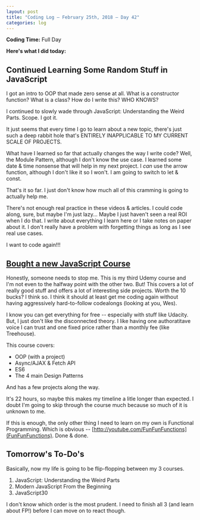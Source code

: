 ```yaml
---
layout: post
title: "Coding Log — February 25th, 2018 — Day 42"
categories: log
---
```


**Coding Time:** Full Day

**Here's what I did today:**

## Continued Learning Some Random Stuff in JavaScript

I got an intro to OOP that made zero sense at all. What is a constructor function? What is a class? How do I write this? WHO KNOWS?

I continued to slowly wade through JavaScript: Understanding the Weird Parts. Scope. I got it.

It just seems that every time I go to learn about a new topic, there's just such a deep rabbit hole that's ENTIRELY INAPPLICABLE TO MY CURRENT SCALE OF PROJECTS.

What have I learned so far that actually changes the way I write code? Well, the Module Pattern, although I don't know the use case. I learned some date & time nonsense that will help in my next project. I _can_ use the arrow function, although I don't like it so I won't. I am going to switch to let & const. 

That's it so far. I just don't know how much all of this cramming is going to actually help me. 

There's not enough real practice in these videos & articles. I could code along, sure, but maybe I'm just lazy... Maybe I just haven't seen a real ROI when I do that. I write about everything I learn here or I take notes on paper about it. I don't really have a problem with forgetting things as long as I see real use cases.

I want to code again!!!

## [Bought a new JavaScript Course](https://www.udemy.com/modern-javascript-from-the-beginning/?couponCode=YOUTUBE10)

Honestly, someone needs to stop me. This is my third Udemy course and I'm not even to the halfway point with the other two. But! This covers a lot of really good stuff and offers a lot of interesting side projects. Worth the 10 bucks? I think so. I think it should at least get me coding again without having aggressively hard-to-follow codealongs (looking at you, Wes). 

I know you can get everything for free -- especially with stuff like Udacity. But, I just don't like the disconnected theory. I like having one authoratitave voice I can trust and one fixed price rather than a monthly fee (like Treehouse).

This course covers:

* OOP (with a project)
* Async/AJAX & Fetch API
* ES6
* The 4 main Design Patterns

And has a few projects along the way.

It's 22 hours, so maybe this makes my timeline a litle longer than expected. I doubt I'm going to skip through the course much because so much of it is unknown to me. 

If this is enough, the only other thing I need to learn on my own is Functional Programming. Which is obvious -- [http://youtube.com/FunFunFunctions](FunFunFunctions). Done & done.

## Tomorrow's To-Do's

Basically, now my life is going to be flip-flopping between my 3 courses. 

1. JavaScript: Understanding the Weird Parts
2. Modern JavaScript From the Beginning
3. JavaScript30

I don't know which order is the most prudent. I need to finish all 3 (and learn about FP!) before I can move on to react though.

